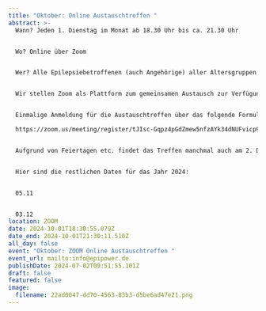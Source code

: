 ```yaml
---
title: "Oktober: Online Austauschtreffen "
abstract: >-
  Wann? Jeden 1. Dienstag im Monat ab 18.30 Uhr bis ca. 21.30 Uhr 


  Wo? Online über Zoom


  Wer? Alle Epilepsiebetroffenen (auch Angehörige) aller Altersgruppen


  Wir stellen Zoom als Plattform zum gemeinsamen Austausch zur Verfügung. Die Teilnehmer können in themenspezifische Breakoutsessions, um über alle verschiedenen Themen rund um Epilepsie, aber auch Privates zu diskutieren. Wir haben eine sehr lockere Atmosphäre und jeder kann kommen und gehen, wie es persönlich am angenehmsten ist.


  Einmalige Anmeldung für die Austauschtreffen über das folgende Formular:

  https://zoom.us/meeting/register/tJIsc-Gqpz4pGdZmew5nfzAYk34dNUFvicp9


  Aufgrund von Feiertagen etc. findet das Treffen manchmal auch am 2. Dienstag statt. 


  Hier sind die restlichen Daten für das Jahr 2024:


  05.11


  03.12
location: ZOOM
date: 2024-10-01T18:30:55.079Z
date_end: 2024-10-01T21:30:11.510Z
all_day: false
event: "Oktober: ZOOM Online Austauschtreffen "
event_url: mailto:info@epipower.de
publishDate: 2024-07-02T09:51:55.101Z
draft: false
featured: false
image:
  filename: 22ad0047-dd70-4563-83b3-d5be6ad47e21.png
---
```

